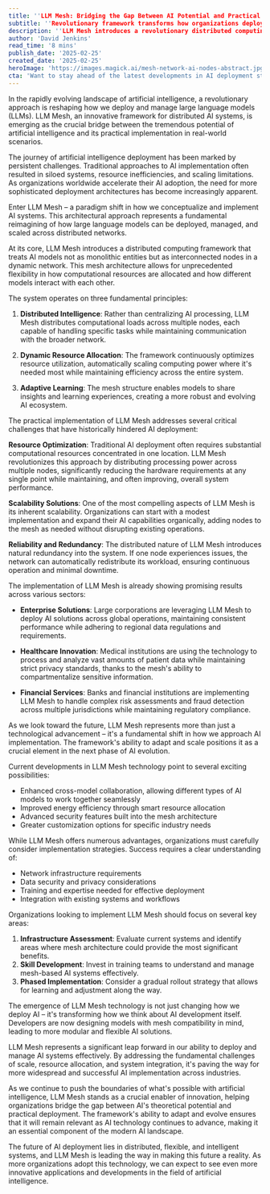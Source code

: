 ```yaml
---
title: ''LLM Mesh: Bridging the Gap Between AI Potential and Practical Deployment''
subtitle: ''Revolutionary framework transforms how organizations deploy and scale AI systems''
description: ''LLM Mesh introduces a revolutionary distributed computing framework that transforms how organizations deploy and manage AI systems. By treating AI models as interconnected nodes rather than monolithic entities, this innovative architecture enables unprecedented flexibility in resource allocation and model interaction, while addressing key challenges in AI deployment including scalability, reliability, and resource optimization.''
author: 'David Jenkins'
read_time: '8 mins'
publish_date: '2025-02-25'
created_date: '2025-02-25'
heroImage: 'https://images.magick.ai/mesh-network-ai-nodes-abstract.jpg'
cta: 'Want to stay ahead of the latest developments in AI deployment strategies? Follow us on LinkedIn for exclusive insights into emerging technologies like LLM Mesh and join a community of forward-thinking tech professionals shaping the future of AI implementation.'
---
```


In the rapidly evolving landscape of artificial intelligence, a revolutionary approach is reshaping how we deploy and manage large language models (LLMs). LLM Mesh, an innovative framework for distributed AI systems, is emerging as the crucial bridge between the tremendous potential of artificial intelligence and its practical implementation in real-world scenarios.

The journey of artificial intelligence deployment has been marked by persistent challenges. Traditional approaches to AI implementation often resulted in siloed systems, resource inefficiencies, and scaling limitations. As organizations worldwide accelerate their AI adoption, the need for more sophisticated deployment architectures has become increasingly apparent.

Enter LLM Mesh – a paradigm shift in how we conceptualize and implement AI systems. This architectural approach represents a fundamental reimagining of how large language models can be deployed, managed, and scaled across distributed networks.

At its core, LLM Mesh introduces a distributed computing framework that treats AI models not as monolithic entities but as interconnected nodes in a dynamic network. This mesh architecture allows for unprecedented flexibility in how computational resources are allocated and how different models interact with each other.

The system operates on three fundamental principles:

1. **Distributed Intelligence**: Rather than centralizing AI processing, LLM Mesh distributes computational loads across multiple nodes, each capable of handling specific tasks while maintaining communication with the broader network.

2. **Dynamic Resource Allocation**: The framework continuously optimizes resource utilization, automatically scaling computing power where it's needed most while maintaining efficiency across the entire system.

3. **Adaptive Learning**: The mesh structure enables models to share insights and learning experiences, creating a more robust and evolving AI ecosystem.

The practical implementation of LLM Mesh addresses several critical challenges that have historically hindered AI deployment:

**Resource Optimization**: Traditional AI deployment often requires substantial computational resources concentrated in one location. LLM Mesh revolutionizes this approach by distributing processing power across multiple nodes, significantly reducing the hardware requirements at any single point while maintaining, and often improving, overall system performance.

**Scalability Solutions**: One of the most compelling aspects of LLM Mesh is its inherent scalability. Organizations can start with a modest implementation and expand their AI capabilities organically, adding nodes to the mesh as needed without disrupting existing operations.

**Reliability and Redundancy**: The distributed nature of LLM Mesh introduces natural redundancy into the system. If one node experiences issues, the network can automatically redistribute its workload, ensuring continuous operation and minimal downtime.

The implementation of LLM Mesh is already showing promising results across various sectors:

- **Enterprise Solutions**: Large corporations are leveraging LLM Mesh to deploy AI solutions across global operations, maintaining consistent performance while adhering to regional data regulations and requirements.

- **Healthcare Innovation**: Medical institutions are using the technology to process and analyze vast amounts of patient data while maintaining strict privacy standards, thanks to the mesh's ability to compartmentalize sensitive information.

- **Financial Services**: Banks and financial institutions are implementing LLM Mesh to handle complex risk assessments and fraud detection across multiple jurisdictions while maintaining regulatory compliance.

As we look toward the future, LLM Mesh represents more than just a technological advancement – it's a fundamental shift in how we approach AI implementation. The framework's ability to adapt and scale positions it as a crucial element in the next phase of AI evolution.

Current developments in LLM Mesh technology point to several exciting possibilities:

- Enhanced cross-model collaboration, allowing different types of AI models to work together seamlessly
- Improved energy efficiency through smart resource allocation
- Advanced security features built into the mesh architecture
- Greater customization options for specific industry needs

While LLM Mesh offers numerous advantages, organizations must carefully consider implementation strategies. Success requires a clear understanding of:

- Network infrastructure requirements
- Data security and privacy considerations
- Training and expertise needed for effective deployment
- Integration with existing systems and workflows

Organizations looking to implement LLM Mesh should focus on several key areas:

1. **Infrastructure Assessment**: Evaluate current systems and identify areas where mesh architecture could provide the most significant benefits.
2. **Skill Development**: Invest in training teams to understand and manage mesh-based AI systems effectively.
3. **Phased Implementation**: Consider a gradual rollout strategy that allows for learning and adjustment along the way.

The emergence of LLM Mesh technology is not just changing how we deploy AI – it's transforming how we think about AI development itself. Developers are now designing models with mesh compatibility in mind, leading to more modular and flexible AI solutions.

LLM Mesh represents a significant leap forward in our ability to deploy and manage AI systems effectively. By addressing the fundamental challenges of scale, resource allocation, and system integration, it's paving the way for more widespread and successful AI implementation across industries.

As we continue to push the boundaries of what's possible with artificial intelligence, LLM Mesh stands as a crucial enabler of innovation, helping organizations bridge the gap between AI's theoretical potential and practical deployment. The framework's ability to adapt and evolve ensures that it will remain relevant as AI technology continues to advance, making it an essential component of the modern AI landscape.

The future of AI deployment lies in distributed, flexible, and intelligent systems, and LLM Mesh is leading the way in making this future a reality. As more organizations adopt this technology, we can expect to see even more innovative applications and developments in the field of artificial intelligence.
